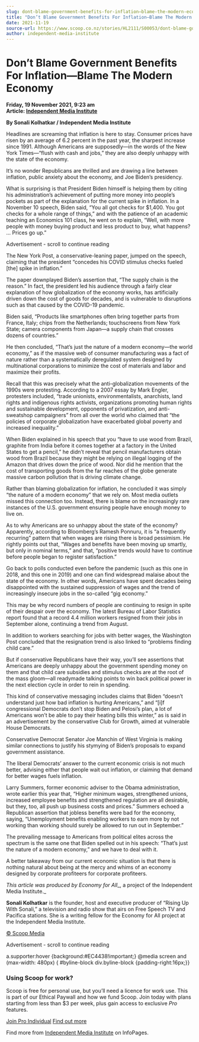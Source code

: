 ```yaml
---
slug: dont-blame-government-benefits-for-inflation—blame-the-modern-economy
title: "Don’t Blame Government Benefits For Inflation—Blame The Modern Economy"
date: 2021-11-19
source-url: https://www.scoop.co.nz/stories/HL2111/S00053/dont-blame-government-benefits-for-inflation-blame-the-modern-economy.htm
author: independent-media-institute
---
```

Don’t Blame Government Benefits For Inflation—Blame The Modern Economy
======================================================================

**Friday, 19 November 2021, 9:23 am**  
**Article: [Independent Media Institute](https://info.scoop.co.nz/Independent_Media_Institute)**

**By Sonali Kolhatkar / Independent Media Institute**

Headlines are screaming that inflation is here to stay. Consumer prices have risen by an average of 6.2 percent in the past year, the sharpest increase since 1991. Although Americans are supposedly—in the words of the New York Times—“flush with cash and jobs,” they are also deeply unhappy with the state of the economy.

It’s no wonder Republicans are thrilled and are drawing a line between inflation, public anxiety about the economy, and Joe Biden’s presidency.

What is surprising is that President Biden himself is helping them by citing his administration’s achievement of putting more money into people’s pockets as part of the explanation for the current spike in inflation. In a November 10 speech, Biden said, “You all got checks for $1,400. You got checks for a whole range of things,” and with the patience of an academic teaching an Economics 101 class, he went on to explain, “Well, with more people with money buying product and less product to buy, what happens? … Prices go up.”

Advertisement - scroll to continue reading





The New York Post, a conservative-leaning paper, jumped on the speech, claiming that the president “concedes his COVID stimulus checks fueled \[the\] spike in inflation.”

The paper downplayed Biden’s assertion that, “The supply chain is the reason.” In fact, the president led his audience through a fairly clear explanation of how globalization of the economy works, has artificially driven down the cost of goods for decades, and is vulnerable to disruptions such as that caused by the COVID-19 pandemic.

Biden said, “Products like smartphones often bring together parts from France, Italy; chips from the Netherlands; touchscreens from New York State; camera components from Japan—a supply chain that crosses dozens of countries.”

He then concluded, “That’s just the nature of a modern economy—the world economy,” as if the massive web of consumer manufacturing was a fact of nature rather than a systematically deregulated system designed by multinational corporations to minimize the cost of materials and labor and maximize their profits.

Recall that this was precisely what the anti-globalization movements of the 1990s were protesting. According to a 2007 essay by Mark Engler, protesters included, “trade unionists, environmentalists, anarchists, land rights and indigenous rights activists, organizations promoting human rights and sustainable development, opponents of privatization, and anti-sweatshop campaigners” from all over the world who claimed that “the policies of corporate globalization have exacerbated global poverty and increased inequality.”

When Biden explained in his speech that you “have to use wood from Brazil, graphite from India before it comes together at a factory in the United States to get a pencil,” he didn’t reveal that pencil manufacturers obtain wood from Brazil because they might be relying on illegal logging of the Amazon that drives down the price of wood. Nor did he mention that the cost of transporting goods from the far reaches of the globe generate massive carbon pollution that is driving climate change.

Rather than blaming globalization for inflation, he concluded it was simply “the nature of a modern economy” that we rely on. Most media outlets missed this connection too. Instead, there is blame on the increasingly rare instances of the U.S. government ensuring people have enough money to live on.

As to why Americans are so unhappy about the state of the economy? Apparently, according to Bloomberg’s Ramesh Ponnuru, it is “a frequently recurring” pattern that when wages are rising there is broad pessimism. He rightly points out that, “Wages and benefits have been moving up smartly, but only in nominal terms,” and that, “positive trends would have to continue before people began to register satisfaction.”

Go back to polls conducted even before the pandemic (such as this one in 2018, and this one in 2019) and one can find widespread malaise about the state of the economy. In other words, Americans have spent decades being disappointed with the sustained suppression of wages and the trend of increasingly insecure jobs in the so-called “gig economy.”

This may be why record numbers of people are continuing to resign in spite of their despair over the economy. The latest Bureau of Labor Statistics report found that a record 4.4 million workers resigned from their jobs in September alone, continuing a trend from August.

In addition to workers searching for jobs with better wages, the Washington Post concluded that the resignation trend is also linked to “problems finding child care.”

But if conservative Republicans have their way, you’ll see assertions that Americans are deeply unhappy about the government spending money on them and that child care subsidies and stimulus checks are at the root of the mass gloom—all readymade talking points to win back political power in the next election cycle in order to rein in spending.

This kind of conservative messaging includes claims that Biden “doesn’t understand just how bad inflation is hurting Americans,” and “\[i\]f congressional Democrats don’t stop Biden and Pelosi’s plan, a lot of Americans won’t be able to pay their heating bills this winter,” as is said in an advertisement by the conservative Club for Growth, aimed at vulnerable House Democrats.

Conservative Democrat Senator Joe Manchin of West Virginia is making similar connections to justify his stymying of Biden’s proposals to expand government assistance.

The liberal Democrats’ answer to the current economic crisis is not much better, advising either that people wait out inflation, or claiming that demand for better wages fuels inflation.

Larry Summers, former economic adviser to the Obama administration, wrote earlier this year that, “Higher minimum wages, strengthened unions, increased employee benefits and strengthened regulation are all desirable, but they, too, all push up business costs and prices.” Summers echoed a Republican assertion that jobless benefits were bad for the economy, saying, “Unemployment benefits enabling workers to earn more by not working than working should surely be allowed to run out in September.”

The prevailing message to Americans from political elites across the spectrum is the same one that Biden spelled out in his speech: “That’s just the nature of a modern economy,” and we have to deal with it.

A better takeaway from our current economic situation is that there is nothing natural about being at the mercy and whims of an economy designed by corporate profiteers for corporate profiteers.

_This article was produced by_ _Economy for All__, a project of the Independent Media Institute._

**Sonali Kolhatkar** is the founder, host and executive producer of “Rising Up With Sonali,” a television and radio show that airs on Free Speech TV and Pacifica stations. She is a writing fellow for the Economy for All project at the Independent Media Institute.

[© Scoop Media](http://www.scoop.co.nz/about/terms.html)  

Advertisement - scroll to continue reading



a.supporter:hover {background:#EC4438!important;} @media screen and (max-width: 480px) { #byline-block div.byline-block {padding-right:16px;}}

### Using Scoop for work?

Scoop is free for personal use, but you’ll need a licence for work use. This is part of our Ethical Paywall and how we fund Scoop. Join today with plans starting from less than $3 per week, plus gain access to exclusive _Pro_ features.  
  
[Join Pro Individual](https://pro.scoop.co.nz/Individual/?from=ProIn24) [Find out more](https://pro.scoop.co.nz/using-scoop-for-work/?from=ProIn24)

Find more from [Independent Media Institute](https://info.scoop.co.nz/Independent_Media_Institute) on InfoPages.